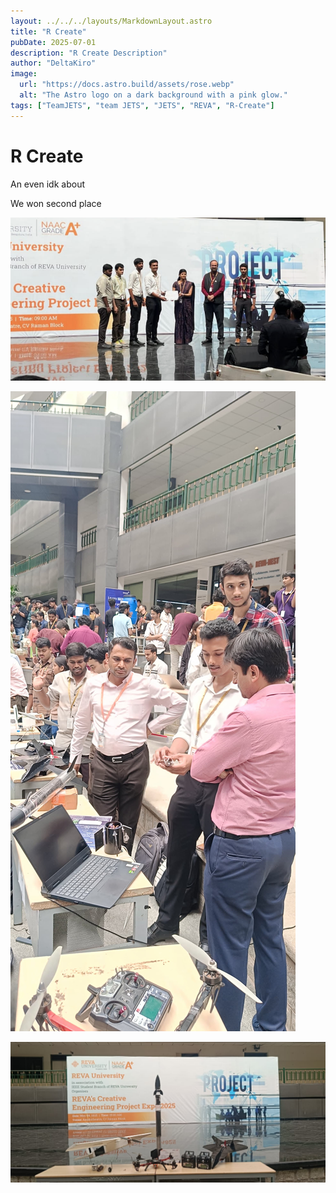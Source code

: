 ```yaml
---
layout: ../../../layouts/MarkdownLayout.astro
title: "R Create"
pubDate: 2025-07-01
description: "R Create Description"
author: "DeltaKiro"
image:
  url: "https://docs.astro.build/assets/rose.webp"
  alt: "The Astro logo on a dark background with a pink glow."
tags: ["TeamJETS", "team JETS", "JETS", "REVA", "R-Create"]
---
```


# R Create

An even idk about

We won second place

![Team JETS members receiving certificate for prize](../../../assets/competitions-exhibitions/r-create/rcreate.png)

![Watashi presenting](../../../assets/competitions-exhibitions/r-create/rcreate-2.jpg)

![Projects presented](../../../assets/competitions-exhibitions/r-create/projects.jpg)
